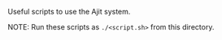 Useful scripts to use the Ajit system.

NOTE: Run these scripts as `./<script.sh>` from this directory.
